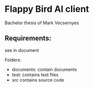 # Flappy Bird AI client
Bachelor thesis of Mark Vecsernyes

## Requirements:
see in document

Folders:
* documents: contain documents
* test: contains test files
* src contains source code
